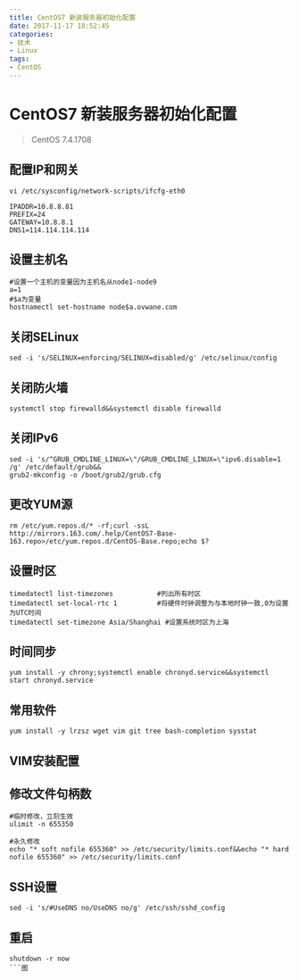 ```yaml
---
title: CentOS7 新装服务器初始化配置
date: 2017-11-17 18:52:45
categories:
- 技术
- Linux
tags:
- CentOS
---
```

# CentOS7 新装服务器初始化配置
>CentOS 7.4.1708

## 配置IP和网关
```
vi /etc/sysconfig/network-scripts/ifcfg-eth0

IPADDR=10.8.8.81
PREFIX=24
GATEWAY=10.8.8.1
DNS1=114.114.114.114
```

## 设置主机名
```
#设置一个主机的变量因为主机名从node1-node9
a=1
#$a为变量
hostnamectl set-hostname node$a.ovwane.com
```

## 关闭SELinux
```
sed -i 's/SELINUX=enforcing/SELINUX=disabled/g' /etc/selinux/config
```

## 关闭防火墙
```
systemctl stop firewalld&&systemctl disable firewalld
```

## 关闭IPv6
```
sed -i 's/^GRUB_CMDLINE_LINUX=\"/GRUB_CMDLINE_LINUX=\"ipv6.disable=1 /g' /etc/default/grub&&
grub2-mkconfig -o /boot/grub2/grub.cfg
```

## 更改YUM源
```
rm /etc/yum.repos.d/* -rf;curl -ssL http://mirrors.163.com/.help/CentOS7-Base-163.repo>/etc/yum.repos.d/CentOS-Base.repo;echo $?
```

## 设置时区
```
timedatectl list-timezones           #列出所有时区
timedatectl set-local-rtc 1          #将硬件时钟调整为与本地时钟一致,0为设置为UTC时间
timedatectl set-timezone Asia/Shanghai #设置系统时区为上海
```

## 时间同步
```
yum install -y chrony;systemctl enable chronyd.service&&systemctl start chronyd.service
```

## 常用软件
```
yum install -y lrzsz wget vim git tree bash-completion sysstat
```

## VIM安装配置

## 修改文件句柄数  
```
#临时修改，立刻生效
ulimit -n 655350         
 
#永久修改
echo "* soft nofile 655360" >> /etc/security/limits.conf&&echo "* hard nofile 655360" >> /etc/security/limits.conf
```

## SSH设置
```
sed -i 's/#UseDNS no/UseDNS no/g' /etc/ssh/sshd_config
```

## 重启
```
shutdown -r now
```图